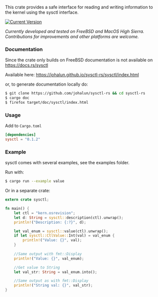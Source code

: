 This crate provides a safe interface for reading and writing information to the kernel using the sysctl interface.

[![Current Version](https://img.shields.io/crates/v/sysctl.svg)](https://crates.io/crates/sysctl)


*Currently developed and tested on FreeBSD and MacOS High Sierra.*  
*Contributions for improvements and other platforms are welcome.*

### Documentation

Since the crate only builds on FreeBSD documentation is not available on https://docs.rs/sysctl

Available here: https://johalun.github.io/sysctl-rs/sysctl/index.html

or, to generate documentation locally do:
```sh
$ git clone https://github.com/johalun/sysctl-rs && cd sysctl-rs
$ cargo doc
$ firefox target/doc/sysctl/index.html
```

### Usage

Add to `Cargo.toml`

```toml
[dependencies]
sysctl = "0.1.2"
```

### Example

sysctl comes with several examples, see the examples folder.

Run with:

```sh
$ cargo run --example value
```

Or in a separate crate:


```rust
extern crate sysctl;

fn main() {
    let ctl = "kern.osrevision";
    let d: String = sysctl::description(ctl).unwrap();
    println!("Description: {:?}", d);

    let val_enum = sysctl::value(ctl).unwrap();
    if let sysctl::CtlValue::Int(val) = val_enum {
        println!("Value: {}", val);
    }
    
    //Same output with fmt::Display
    println!("Value: {}", val_enum);

    //Get value to String
    let val_str: String = val_enum.into();

    //Same output as with fmt::Display
    println!("String val: {}", val_str);
}
```




